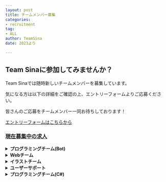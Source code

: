 ```yaml
---
layout: post
title: チームメンバー募集
categories:
- recruitment
tag:
- ALL
author: TeamSina
date: 2023より

---
```

## Team Sinaに参加してみませんか？

Team Sinaでは随時新しいチームメンバーを募集しています。

気になる方は以下の詳細をご確認の上、エントリーフォームよりご応募ください。

皆さんのご応募をチームメンバー一同お待ちしております！

<a class="btn-blue" href="https://forms.gle/C5A7x2gwttquHsPX6">エントリーフォームはこちらから</a>

<h3><u>現在募集中の求人</u></h3>
<!--
{% for post in site.categories.recruitment %}
{{ post.date | date:"%Y/%m/%d" }}:<a href="{{ post.url }}" class="a-orange">{{ post.title }}</a>
{% endfor %}
<br>
-->

<details><summary><b>プログラミングチーム(Bot)</b></summary>

<h4>業務内容</h4>
<ul>
  <li>discord.pyを使ったプログラミング(新機能開発・不具合修正)</li>
  <li>コードレビュー</li>
</ul>
<h4>求める人材</h4>
<ul>
  <li>Pythonを使ったプログラミングができる方</li>
</ul>
<h4>エントリー資格</h4>
<ul>
  <li>Discordアカウントを有していること</li>
  <li>GitHubアカウントを作成できるまたは有していること</li>
  <li>discord.py(Python)の開発環境をご用意いただけること</li>
  <li>PCの操作やGit操作等のプログラミングにおける基本的知識を理解していること</li>
</ul>
</details>

<details><summary><b>Webチーム</b></summary>

<h4>業務内容</h4>
<ul>
  <li>新サイト構築に向けたプログラミング等の作業(Next.js)</li>
</ul>
<h4>求める人材</h4>
<ul>
  <li>Next.jsの開発経験がある方</li>
  <li>Webサイトの開発経験がある方</li>
</ul>
<h4>エントリー資格</h4>
<ul>
  <li>Discordアカウントを有していること</li>
  <li>GitHubアカウントを作成できるまたは有していること</li>
  <li>Next.jsの開発環境をご用意いただけること</li>
  <li>PCの基本操作を理解していること</li>
</ul>
</details>

<details><summary><b>イラストチーム</b></summary>

<h4>業務内容</h4>
<ul>
  <li>依頼したイラストの作成</li>
</ul>
<h4>求める人材</h4>
<ul>
  <li>イラスト作成の経験がある方(どんなものでも構いません)</li>
</ul>
<h4>エントリー資格</h4>
<ul>
  <li>Discordアカウントを有していること</li>
</ul>
</details>

<details><summary><b>ユーザーサポート</b></summary>

<h4>業務内容</h4>
<ul>
  <li>利用者のサポート</li>
</ul>
<h4>エントリー資格</h4>
<ul>
  <li>Discordアカウントを有していること</li>
</ul>
</details>

<details><summary><b>プログラミングチーム(C#)</b></summary>

<h4>業務内容</h4>
<ul>
  <li>C#を使ってWindowsアプリの開発</li>
</ul>
<h4>求める人材</h4>
<ul>
  <li>C#を使ったプログラミングができる方</li>
</ul>
<h4>エントリー資格</h4>
<ul>
  <li>Discordアカウントを有していること</li>
  <li>GitHubアカウントを作成できるまたは有していること</li>
  <li>C#の開発環境をご用意いただけること</li>
  <li>PCの操作やGit操作等のプログラミングにおける基本的知識を理解していること</li>
</ul>
</details>
